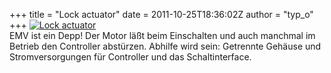 +++
title = "Lock actuator"
date = 2011-10-25T18:36:02Z
author = "typ_o"
+++
[![Lock
actuator](https://flipdot.org/blog/uploads/2011/10/IMAG1373.serendipityThumb.jpg)](https://flipdot.org/blog/uploads/2011/10/IMAG1373.jpg)  
EMV ist ein Depp\! Der Motor läßt beim Einschalten und auch manchmal im
Betrieb den Controller abstürzen. Abhilfe wird sein: Getrennte Gehäuse
und Stromversorgungen für Controller und das Schaltinterface.
